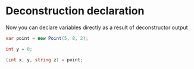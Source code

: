 # Deconstruction declaration

Now you can declare variables directly as a result of deconstructor output

```csharp
var point = new Point(5, 8, 2);

int y = 0;

(int x, y, string z) = point;
```